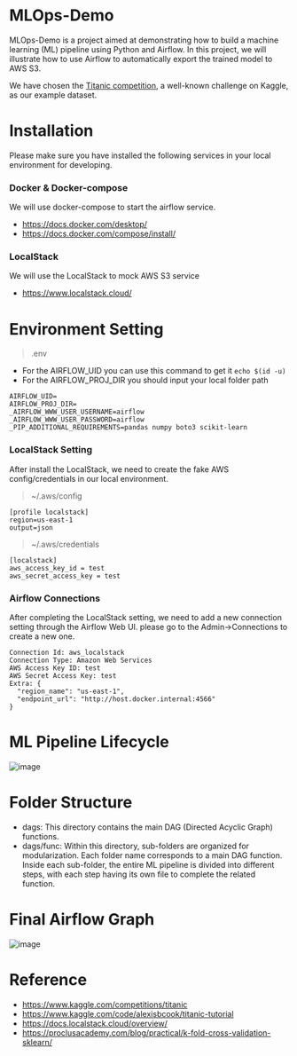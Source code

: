 # MLOps-Demo

MLOps-Demo is a project aimed at demonstrating how to build a machine learning (ML) pipeline using Python and Airflow. In this project, we will illustrate how to use Airflow to automatically export the trained model to AWS S3.

We have chosen the [Titanic competition](https://www.kaggle.com/competitions/titanic), a well-known challenge on Kaggle, as our example dataset.

# Installation

Please make sure you have installed the following services in your local environment for developing.

### Docker & Docker-compose


We will use docker-compose to start the airflow service.

* https://docs.docker.com/desktop/
* https://docs.docker.com/compose/install/


### LocalStack

We will use the LocalStack to mock AWS S3 service

* https://www.localstack.cloud/


# Environment Setting

> .env

* For the AIRFLOW_UID you can use this command to get it `echo $(id -u)`
* For the AIRFLOW_PROJ_DIR you should input your local folder path

```
AIRFLOW_UID=
AIRFLOW_PROJ_DIR= 
_AIRFLOW_WWW_USER_USERNAME=airflow
_AIRFLOW_WWW_USER_PASSWORD=airflow
_PIP_ADDITIONAL_REQUIREMENTS=pandas numpy boto3 scikit-learn
```


### LocalStack Setting

After install the LocalStack, we need to create the fake AWS config/credentials in our local environment. 

> ~/.aws/config

```
[profile localstack]
region=us-east-1
output=json

```

> ~/.aws/credentials

```
[localstack]
aws_access_key_id = test
aws_secret_access_key = test
```


### Airflow Connections

After completing the LocalStack setting, we need to add a new connection setting through the Airflow Web UI. please go to the Admin->Connections to create a new one.

```
Connection Id: aws_localstack
Connection Type: Amazon Web Services
AWS Access Key ID: test
AWS Secret Access Key: test
Extra: {
  "region_name": "us-east-1",
  "endpoint_url": "http://host.docker.internal:4566"
}
```


# ML Pipeline Lifecycle

![image](https://github.com/TaikerLiang/MLOps-Demo/assets/850956/f590af78-91d4-4ef1-a171-0e71c48f0c22)


# Folder Structure
* dags: This directory contains the main DAG (Directed Acyclic Graph) functions.
* dags/func: Within this directory, sub-folders are organized for modularization. Each folder name corresponds to a main DAG function. Inside each sub-folder, the entire ML pipeline is divided into different steps, with each step having its own file to complete the related function.


# Final Airflow Graph

![image](https://github.com/TaikerLiang/MLOps-Demo/assets/850956/6b080c9a-e1bb-407e-ac62-545fcd23782f)



# Reference

* https://www.kaggle.com/competitions/titanic
* https://www.kaggle.com/code/alexisbcook/titanic-tutorial
* https://docs.localstack.cloud/overview/
* https://proclusacademy.com/blog/practical/k-fold-cross-validation-sklearn/
